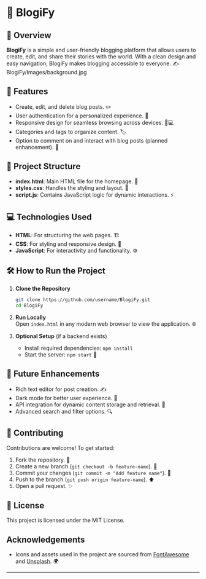 

# 📖 BlogiFy

## 🌟 Overview  
**BlogiFy** is a simple and user-friendly blogging platform that allows users to create, edit, and share their stories with the world. With a clean design and easy navigation, BlogiFy makes blogging accessible to everyone. ✍️
BlogiFy/Images/background.jpg



## 🚀 Features  
- Create, edit, and delete blog posts. ✏️  
- User authentication for a personalized experience. 🔐  
- Responsive design for seamless browsing across devices. 📱💻  
- Categories and tags to organize content. 🏷️  
- Option to comment on and interact with blog posts (planned enhancement). 💬

## 📂 Project Structure  
- **index.html**: Main HTML file for the homepage. 📝  
- **styles.css**: Handles the styling and layout. 🎨  
- **script.js**: Contains JavaScript logic for dynamic interactions. ⚡

## 💻 Technologies Used  
- **HTML**: For structuring the web pages. 🏗️  
- **CSS**: For styling and responsive design. 🎨  
- **JavaScript**: For interactivity and functionality. ⚙️

## 🛠️ How to Run the Project  
1. **Clone the Repository**  
   ```bash  
   git clone https://github.com/username/BlogiFy.git  
   cd BlogiFy  
   ```

2. **Run Locally**  
   Open `index.html` in any modern web browser to view the application. 🌐

3. **Optional Setup** (if a backend exists)  
   - Install required dependencies: `npm install`  
   - Start the server: `npm start` 🚀

## 🔮 Future Enhancements  
- Rich text editor for post creation. ✍️  
- Dark mode for better user experience. 🌙  
- API integration for dynamic content storage and retrieval. 🔌  
- Advanced search and filter options. 🔍

## 🤝 Contributing  
Contributions are welcome! To get started:  
1. Fork the repository. 🍴  
2. Create a new branch (`git checkout -b feature-name`). 🌱  
3. Commit your changes (`git commit -m "Add feature name"`). 📝  
4. Push to the branch (`git push origin feature-name`). ⬆️  
5. Open a pull request. ✨

## 📜 License  
This project is licensed under the MIT License.

##  Acknowledgements  
- Icons and assets used in the project are sourced from [FontAwesome](https://fontawesome.com/) and [Unsplash](https://unsplash.com/). 🌍

---

